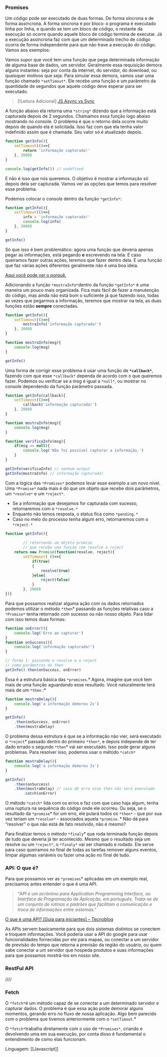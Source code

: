 ### Promises

Um código pode ser executado de duas formas. De forma síncrona e de forma assíncrona. A forma síncrona é por bloco: o programa é executado linha por linha, e quando se tem um bloco de código, o restante da execução só ocorre quando aquele bloco de código termina de executar. Já a execução assíncrona faz com que um determinado trecho de código ocorra de forma independente para que não trave a execução do código. Vamos aos exemplos:

Vamos supor que você tem uma função que pega determinada informação de alguma base de dados, um servidor. Geralmente essa requisição demora alguns instantes: seja por conta da internet, do servidor, do download, ou quaisquer motivos que seja. Para simular essa demora, vamos usar uma função chamado `*setTimout*`. Ele recebe uma função e um parâmetro da quantidade de segundos que aquele código deve esperar para ser executado.

> [!Leitura Adicional]
> [JS Async vs Sync](https://medium.com/@yfaria/fundamentos-backend-2-sync-vs-async-43ba423bb9b8#:~:text=Tarefa%20S%C3%ADncrona%3A%20%C3%A9%20uma%20tarefa,tempo%20que%20outra%20tarefa%20ocorre.)

A função abaixo ela retorna uma `*string*` dizendo que a informação está capturada depois de 2 segundos. Chamamos essa função logo abaixo mostrando no console. O problema é que o retorno dela ocorre muito depois de quando ela é solicitada. Isso faz com que ela tenha valor indefinido assim que é chamada. Seu valor só é atualizado depois.

```jsx
function getInfo(){
    setTimeout(()=>{
        return 'informação capturada!'
    }, 2000)
}

console.log(getInfo()) // undefined
```

E não é isso que nós queremos. O objetivo é mostrar a informação só depois dela ser capturada. Vamos ver as opções que temos para resolver esse problema.

Podemos colocar o console dentro da função `*getInfo*`:

```jsx
function getInfo(){
    setTimeout(()=>{
        info = 'informação capturada!'
        console.log(info) 
    }, 2000)
}

getInfo()
```

Só que isso é bem problemático: agora uma função que deveria apenas pegar as informações, está pegando **e** escrevendo na tela. E caso queiramos fazer outras ações, teremos que fazer dentro dela. E uma função que faz várias ações diferentes geralmente não é uma boa ideia.

[Aqui você pode ver o porquê.](https://www.notion.so/Fun-es-b9ab264afbe34f86ac2295b5094c56da?pvs=21)

Adicionando a função `*mostraInfo*`dentro da função `*getInfo*` é uma maneira um pouco mais organizada. Fica mais fácil de fazer a manutenção do código, mas ainda não está bom o suficiente já que fazendo isso, todas as vezes que pegarmos a informação, teremos que mostrar na tela, as duas funções estão **sempre** conectadas.

```jsx
function getInfo(){
    setTimeout(()=>{
        mostraInfo('informação capturada!')
    }, 2000)
}

function mostraInfo(msg){
    console.log(msg)
}

getInfo()
```

Uma forma de corrigir esse problema é usar uma função de **`*callback*`**, fazendo com que esse `*callback*` dependa de acordo com o que queremos fazer. Podemos ou verificar se a msg é igual a `*null*`, ou mostrar no console dependendo da função parâmetro passada.

```jsx
function getInfo(callback){
    setTimeout(()=>{
        callback('informação capturada!')
    }, 2000)
}

function mostraInfo(msg){
    console.log(msg)
}

function verificaInfo(msg){
    if(msg == null){
        console.log('Não foi possível capturar a informação.')
    }
}

getInfo(verificaInfo) // nenhum output
getInfo(mostraInfo) // informação capturada!
```

Com a lógica das `*Promises*` podemos levar esse exemplo a um novo nível. Uma `*Promise*` nada mais é do que um objeto que recebe dois parâmetros, um `*resolve*` e um `*reject*`.

- Se a informação que desejamos for capturada com sucesso, retornaremos com o `*resolve.*`
- Enquanto não temos resposta, o status fica como `*pending.*`
- Caso no meio do processo tenha algum erro, retornaremos com o `*reject.*`

```jsx
function getInfo(){
	
		// retornando um objeto promise 
		// que recebe uma função com resolve e reject
    return new Promise(function(resolve, reject){
        setTimeout( ()=>{
            if(true)
            {
                resolve(true)
            }else{
                reject(false)
            }
        }, 2000)
})}

```

Para que possamos realizar alguma ação com os dados retornados podemos utilizar o método `*then`* passando as funções relativas caso a `*Promise*` tenha retornado com sucesso ou não nosso objeto. Para lidar com isso temos duas formas:

```jsx
function onError(){
    console.log('Erro ao capturar')
}
function onSuccess(){
    console.log('informação capturada!')
}

// forma 1: passando o resolve e o reject
// como parâmetros do then
getInfo().then(onSuccess, onError)
```

Essa é a estrutura básica das `*promises`.* Agora, imagine que você tem mais de uma função aguardando esse resultado. Você naturalmente terá mais de um `*then` :*

```jsx
function mostraDelay(){
    console.log('a informação demorou 2s')
}

getInfo()
    .then(onSuccess, onError)
    .then(mostraDelay)
```

O problema dessa estrutura é que se a informação não vier, será executado o `*reject`* passado dentro do primeiro `*then*`, e depois independe de ter dado errado o segundo `*then`* vai ser executado. Isso pode gerar alguns problemas. Para resolver isso, podemos usar o método `*catch*`

```jsx
function mostraDelay(){
    console.log('a informação demorou 2s')
}

getInfo()
    .then(onSuccess)
    .then(mostraDelay) // caso dê erro esse then não será executado
		.catch(onError)
```

O método `*catch*` lida com os erros e faz com que caso haja algum, tenha uma ruptura na sequência do código onde ele ocorreu. Ou seja, se o resultado da `*promise`* for um erro, ele pulará todos os `*then*` - que por sua vez teriam um `*resolve*` - associados aquela `*promise.`* Não dá para “resolver” o que não está de fato resolvido, não é mesmo?

Para finalizar temos o método `*finaly`* que roda terminada função depois de tudo que deveria já ter acontecido. Mesmo que o resultado seja um resolve ou um `*reject*`, o `*finaly*` vai ser chamado e rodado. Ele serve para caso queiramos no final de todas as tarefas remover alguns eventos, limpar algumas variáveis ou fazer uma ação no final de tudo.

### API: O que é?

Para que possamos ver as `*promises`* aplicadas em um exemplo real, precisamos antes entender o que é uma API.

> “_API é um acrônimo para Application Programming Interface, ou Interface de Programação de Aplicação, em português. Trata-se de um conjunto de rotinas e padrões que facilitam a comunicação e troca de informações entre sistemas.”_

[O que é uma API? [Guia para iniciantes] – Tecnoblog](https://tecnoblog.net/responde/o-que-e-uma-api-guia-para-iniciantes/)

As APIs servem basicamente para que dois sistemas distintos se conectem e troquem informações. Você poderia usar a API do google para usar funcionalidades fornecidas por ele para mapas, ou conectar a um servidor de previsão do tempo que retorna a previsão da região do usuário, ou quem sabe conectar a um servidor que hospeda produtos e suas informações para que possamos mostrá-los em nosso site.

### RestFul API

////

### Fetch

O `*fetch*`é um método capaz de se conectar a um determinado servidor e capturar dados. O problema é que essa ação pode demorar alguns momentos, gerando erro no fluxo de nossa aplicação. Algo bem parecido com o problema que tivemos anteriormente com o `*setTimout`.*

O `*fetch*`trabalha diretamente com o uso de `*Promises*`, criando e devolvendo uma em sua execução, por conta disso é fundamental o entendimento de como elas funcionam.


Linguagem:  [[Javascript]]